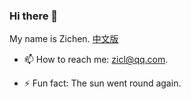 <!--
 is a ✨ _special_ ✨ repository because its `README.md` (this file) appears on your GitHub profile.
Here are some ideas to get you started:
- 🔭 I’m currently working on ...
- 🌱 I’m currently learning ...
- 👯 I’m looking to collaborate on ...
- 🤔 I’m looking for help with ...
- 💬 Ask me about ...
- 📫 How to reach me: ...
- 😄 Pronouns: ...
- ⚡ Fun fact: ...
-->
### Hi there 👋
My name is Zichen.
[中文版](https://github.com/zicl1/zicl1/blob/main/README_zh-CN.md)
<!--- 🔭 I’m currently working on .Net Core.
- 🌱 I’m currently learning .Net Core.
- 👯 I’m looking to collaborate on .Net Core.
- 🤔 I’m looking for help with .Net Core.
- 💬 Ask me about How to use winform.-->
- 📫 How to reach me: zicl@qq.com.
<!--- 😄 Pronouns: Little turtleLittle Turtle.-->
- ⚡ Fun fact: The sun went round again.

<!--
[![Top Langs](https://github-readme-stats.vercel.app/api/top-langs/?username=zicl1)](https://github.com/zicl1)
[![zicl1's GitHub stats](https://github-readme-stats.vercel.app/api?username=zicl1&show_icons=true)](https://github.com/zicl1)
-->
<!-- 
  ![zicl1's wakatime stats](https://github-readme-stats.vercel.app/api/wakatime?username=zicl1)
  <a href="https://github.com/zicl1/git">
    <img align="center" src="https://github-readme-stats.vercel.app/api/pin/?username=zicl1&repo=git" />
  </a>
  <a href="https://github.com/JavaWeb-Basics">
    <img align="center" src="https://github-readme-stats.vercel.app/api/pin/?username=zicl1&repo=JavaWeb-Basics" />
  </a> 
-->
<!--
Other：
  - Powered by [github-readme-stats](https://github.com/anuraghazra/github-readme-stats)
-->


